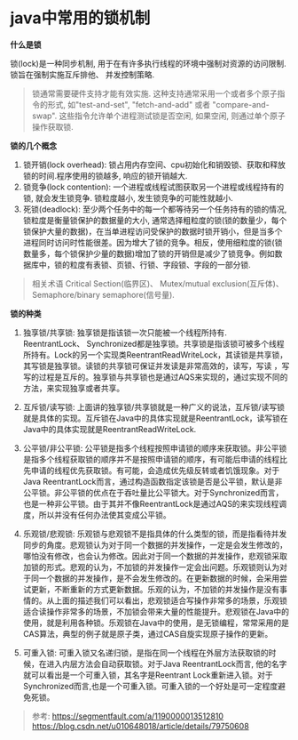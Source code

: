 # java中常用的锁机制

**什么是锁**

锁(lock)是一种同步机制, 用于在有许多执行线程的环境中强制对资源的访问限制.锁旨在强制实施互斥排他、 并发控制策略.

> 锁通常需要硬件支持才能有效实施. 这种支持通常采用一个或者多个原子指令的形式, 如"test-and-set", "fetch-and-add" 或者 "compare-and-swap". 这些指令允许单个进程测试锁是否空闲, 如果空闲, 则通过单个原子操作获取锁.

**锁的几个概念**

1. 锁开销(lock overhead): 锁占用内存空间、cpu初始化和销毁锁、获取和释放锁的时间.程序使用的锁越多, 响应的锁开销越大.
2. 锁竞争(lock contention): 一个进程或线程试图获取另一个进程或线程持有的锁, 就会发生锁竞争. 锁粒度越小, 发生锁竞争的可能性就越小.
3. 死锁(deadlock): 至少两个任务中的每一个都等待另一个任务持有的锁的情况, 锁粒度是衡量锁保护的数据量的大小, 通常选择粗粒度的锁(锁的数量少，每个锁保护大量的数据)，在当单进程访问受保护的数据时锁开销小，但是当多个进程同时访问时性能很差。因为增大了锁的竞争。相反，使用细粒度的锁(锁数量多，每个锁保护少量的数据)增加了锁的开销但是减少了锁竞争。例如数据库中，锁的粒度有表锁、页锁、行锁、字段锁、字段的一部分锁.

> 相关术语  Critical Section(临界区)、 Mutex/mutual exclusion(互斥体)、 Semaphore/binary semaphore(信号量).

**锁的种类**

1. 独享锁/共享锁: 独享锁是指该锁一次只能被一个线程所持有. ReentrantLock、 Synchronized都是独享锁。共享锁是指该锁可被多个线程所持有。Lock的另一个实现类ReentrantReadWriteLock，其读锁是共享锁，其写锁是独享锁。读锁的共享锁可保证并发读是非常高效的，读写，写读 ，写写的过程是互斥的。独享锁与共享锁也是通过AQS来实现的，通过实现不同的方法，来实现独享或者共享。

2. 互斥锁/读写锁: 上面讲的独享锁/共享锁就是一种广义的说法，互斥锁/读写锁就是具体的实现。互斥锁在Java中的具体实现就是ReentrantLock，读写锁在Java中的具体实现就是ReentrantReadWriteLock.

3. 公平锁/非公平锁: 公平锁是指多个线程按照申请锁的顺序来获取锁。非公平锁是指多个线程获取锁的顺序并不是按照申请锁的顺序，有可能后申请的线程比先申请的线程优先获取锁。有可能，会造成优先级反转或者饥饿现象。对于Java ReentrantLock而言，通过构造函数指定该锁是否是公平锁，默认是非公平锁。非公平锁的优点在于吞吐量比公平锁大。对于Synchronized而言，也是一种非公平锁。由于其并不像ReentrantLock是通过AQS的来实现线程调度，所以并没有任何办法使其变成公平锁。

4. 乐观锁/悲观锁: 乐观锁与悲观锁不是指具体的什么类型的锁，而是指看待并发同步的角度。悲观锁认为对于同一个数据的并发操作，一定是会发生修改的，哪怕没有修改，也会认为修改。因此对于同一个数据的并发操作，悲观锁采取加锁的形式。悲观的认为，不加锁的并发操作一定会出问题。乐观锁则认为对于同一个数据的并发操作，是不会发生修改的。在更新数据的时候，会采用尝试更新，不断重新的方式更新数据。乐观的认为，不加锁的并发操作是没有事情的。从上面的描述我们可以看出，悲观锁适合写操作非常多的场景，乐观锁适合读操作非常多的场景，不加锁会带来大量的性能提升。悲观锁在Java中的使用，就是利用各种锁。乐观锁在Java中的使用，是无锁编程，常常采用的是CAS算法，典型的例子就是原子类，通过CAS自旋实现原子操作的更新。

5. 可重入锁: 可重入锁又名递归锁，是指在同一个线程在外层方法获取锁的时候，在进入内层方法会自动获取锁。对于Java ReentrantLock而言, 他的名字就可以看出是一个可重入锁，其名字是Reentrant Lock重新进入锁。对于Synchronized而言,也是一个可重入锁。可重入锁的一个好处是可一定程度避免死锁。



> 参考: https://segmentfault.com/a/1190000013512810 https://blog.csdn.net/u010648018/article/details/79750608
